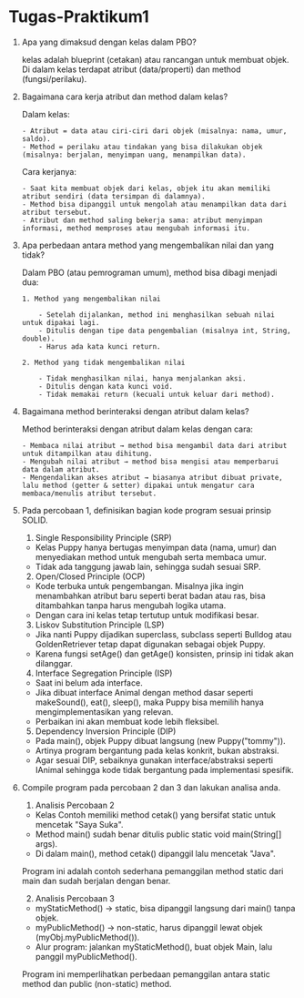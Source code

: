 # Tugas-Praktikum1 
1. Apa yang dimaksud dengan kelas dalam PBO?
    
    kelas adalah blueprint (cetakan) atau rancangan untuk membuat objek. Di dalam kelas terdapat atribut (data/properti) dan method (fungsi/perilaku).

2. Bagaimana cara kerja atribut dan method dalam kelas?

    Dalam kelas:

       - Atribut = data atau ciri-ciri dari objek (misalnya: nama, umur, saldo).
       - Method = perilaku atau tindakan yang bisa dilakukan objek (misalnya: berjalan, menyimpan uang, menampilkan data).

    Cara kerjanya:

       - Saat kita membuat objek dari kelas, objek itu akan memiliki atribut sendiri (data tersimpan di dalamnya).
       - Method bisa dipanggil untuk mengolah atau menampilkan data dari atribut tersebut.
       - Atribut dan method saling bekerja sama: atribut menyimpan informasi, method memproses atau mengubah informasi itu.

3. Apa perbedaan antara method yang mengembalikan nilai dan yang tidak?

    Dalam PBO (atau pemrograman umum), method bisa dibagi menjadi dua:

       1. Method yang mengembalikan nilai

           - Setelah dijalankan, method ini menghasilkan sebuah nilai untuk dipakai lagi.
           - Ditulis dengan tipe data pengembalian (misalnya int, String, double).
           - Harus ada kata kunci return.

       2. Method yang tidak mengembalikan nilai

           - Tidak menghasilkan nilai, hanya menjalankan aksi.
           - Ditulis dengan kata kunci void.
           - Tidak memakai return (kecuali untuk keluar dari method).

4. Bagaimana method berinteraksi dengan atribut dalam kelas?

    Method berinteraksi dengan atribut dalam kelas dengan cara:

       - Membaca nilai atribut → method bisa mengambil data dari atribut untuk ditampilkan atau dihitung.
       - Mengubah nilai atribut → method bisa mengisi atau memperbarui data dalam atribut.
       - Mengendalikan akses atribut → biasanya atribut dibuat private, lalu method (getter & setter) dipakai untuk mengatur cara membaca/menulis atribut tersebut.
5. Pada percobaan 1, definisikan bagian kode program sesuai prinsip SOLID.

    1. Single Responsibility Principle (SRP)
    - Kelas Puppy hanya bertugas menyimpan data (nama, umur) dan menyediakan method untuk mengubah serta membaca umur.
    - Tidak ada tanggung jawab lain, sehingga sudah sesuai SRP.

    2. Open/Closed Principle (OCP)
    - Kode terbuka untuk pengembangan. Misalnya jika ingin menambahkan atribut baru seperti berat badan atau ras, bisa ditambahkan tanpa harus mengubah logika utama.
    - Dengan cara ini kelas tetap tertutup untuk modifikasi besar.

    3. Liskov Substitution Principle (LSP)
    - Jika nanti Puppy dijadikan superclass, subclass seperti Bulldog atau GoldenRetriever tetap dapat digunakan sebagai objek Puppy.
    - Karena fungsi setAge() dan getAge() konsisten, prinsip ini tidak akan dilanggar.

    4. Interface Segregation Principle (ISP)
    - Saat ini belum ada interface.
    - Jika dibuat interface Animal dengan method dasar seperti makeSound(), eat(), sleep(), maka Puppy bisa memilih hanya mengimplementasikan yang relevan.
    - Perbaikan ini akan membuat kode lebih fleksibel.

    5. Dependency Inversion Principle (DIP)
    - Pada main(), objek Puppy dibuat langsung (new Puppy("tommy")).
    - Artinya program bergantung pada kelas konkrit, bukan abstraksi.
    - Agar sesuai DIP, sebaiknya gunakan interface/abstraksi seperti IAnimal sehingga kode tidak bergantung pada implementasi spesifik.

6. Compile program pada percobaan 2 dan 3 dan lakukan analisa anda.

    1. Analisis Percobaan 2
    - Kelas Contoh memiliki method cetak() yang bersifat static untuk mencetak "Saya Suka".
    - Method main() sudah benar ditulis public static void main(String[] args).
    - Di dalam main(), method cetak() dipanggil lalu mencetak "Java".

    Program ini adalah contoh sederhana pemanggilan method static dari main dan sudah berjalan dengan benar.

    2. Analisis Percobaan 3
    - myStaticMethod() → static, bisa dipanggil langsung dari main() tanpa objek.
    - myPublicMethod() → non-static, harus dipanggil lewat objek (myObj.myPublicMethod()).
    - Alur program: jalankan myStaticMethod(), buat objek Main, lalu panggil myPublicMethod().

    Program ini memperlihatkan perbedaan pemanggilan antara static method dan public (non-static) method.


